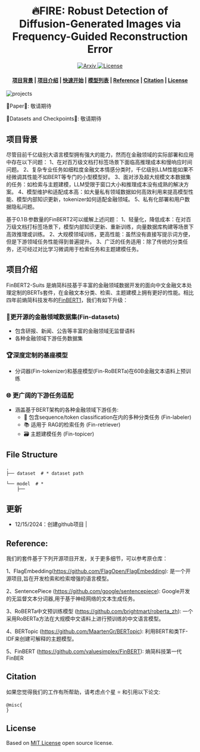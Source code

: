 <h1 align="center">🔥FIRE: Robust Detection of Diffusion-Generated Images via Frequency-Guided
Reconstruction Error </h1>
<p align="center">
    <a href="https://arxiv.org/abs/2412.07140">
        <img alt="Arxiv" src="https://img.shields.io/badge/arXiv-2412.07140-b31b1b.svg">
    </a>
    <a href="https://github.com/mengyougithub/FinBERT2-Suits/blob/master/LICENSE">
        <img alt="License" src="https://img.shields.io/badge/LICENSE-MIT-green">
    </a>

<h4 align="center">
    <p>
        <a href=#项目背景>项目背景</a> |
        <a href=#项目介绍>项目介绍</a> |
        <a href=#快速开始>快速开始</a> |
        <a href="#模型列表">模型列表</a> |
        <a href="#Reference">Reference</a> |
        <a href="#citation">Citation</a> |
        <a href="#license">License</a> 
    <p>
</h4>


![projects](./imgs/projects.svg)

🌟Paper🌟: 敬请期待

🌟Datasets and Checkpoints🌟: 敬请期待


## 项目背景
尽管目前千亿级别大语言模型拥有强大的能力，然而在金融领域的实际部署和应用中存在以下问题：
1、在对百万级文档打标签场景下面临高推理成本和慢响应时间问题。
2、复杂专业任务如细粒度金融文本情感分类时，千亿级别LLM性能如果不经微调其性能不如BERT等专门的小型模型好。
3、面对涉及超大规模文本数据集的任务：如检索与主题建模，LLM受限于窗口大小和推理成本没有成熟的解决方案。
4、模型维护和适配成本高：如大量私有领域数据如何高效利用来提高模型性能、模型内部知识更新，tokenizer如何适配金融领域。
5、私有化部署和用户数据隐私问题。

基于0.1Ｂ参数量的FinBERT2可以缓解上述问题：
1、轻量化，降低成本：在对百万级文档打标签场景下，模型内部知识更新、重新训练，向量数据库构建等场景下高效推理或训练。
2、大规模领域训练，更高性能：虽然没有直接写提示词方便，但是下游领域任务性能得到普遍提升。
3、广泛的任务适用：除了传统的分类任务，还可经过对比学习微调用于检索任务和主题建模任务。

## 项目介绍

FinBERT2-Suits 是熵简科技基于丰富的金融领域数据开发的面向中文金融文本处理定制的BERTs套件，在金融文本分类、检索、主题建模上拥有更好的性能。相比四年前熵简科技发布的[FinBERT1](https://github.com/valuesimplex/FinBERT)，我们有如下升级：
###  🧱更开源的金融领域数据集(Fin-datasets)
- 包含研报、新闻、公告等丰富的金融领域无监督语料
- 各种金融领域下游任务数据集
###  🏆深度定制的基座模型
- 分词器(Fin-tokenizer)和基座模型(Fin-RoBERTa)在60B金融文本语料上预训练
### 🌐 更广阔的下游任务适配
- 涵盖基于BERT架构的各种金融领域下游任务:
  - 🔢 包含sequence/token classification在内的多种分类任务 (Fin-labeler)
  - 📚  适用于 RAG的检索任务 (Fin-retriever)
  - 🗃️ 主题建模任务 (Fin-topicer)

## File Structure
```shell
.
├── dataset  # * dataset path

└── model  # * 
    ├── 

```

## 更新
- 12/15/2024：创建github项目
                             |

## Reference:
我们的套件基于下列开源项目开发，关于更多细节，可以参考原仓库：

1、FlagEmbedding(https://github.com/FlagOpen/FlagEmbedding): 是一个开源项目,旨在开发检索和检索增强的语言模型。

2、SentencePiece (https://github.com/google/sentencepiece): Google开发的无监督文本分词器,用于基于神经网络的文本生成任务。

3、RoBERTa中文预训练模型 (https://github.com/brightmart/roberta_zh): 一个采用RoBERTa方法在大规模中文语料上进行预训练的中文语言模型。

4、BERTopic (https://github.com/MaartenGr/BERTopic): 利用BERT和类TF-IDF来创建可解释的主题模型。

5、FinBERT (https://github.com/valuesimplex/FinBERT): 熵简科技第一代FinBER

## Citation

如果您觉得我们的工作有所帮助，请考虑点个星 :star: 和引用以下论文:
```
@misc{
}
```
## License
Based on [MIT License](LICENSE) open source license.
